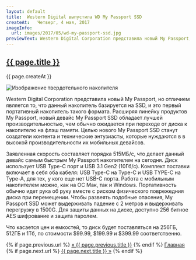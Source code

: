```yaml
---
layout: default
title:  Western Digital выпустила WD My Passport SSD
createAt:   Четверг, 4 мая, 2017
imageInfo:
  url: images/2017/05/wd-my-passport-ssd.jpg
previewText: Western Digital Corporation представила новый My Passport, но отличием является то, что данный накопитель базируется на SSD, и это первый портативный накопитель такого формата. Расширяя линейку продуктов My Passport, новый девайс My Passport SSD обладает лучшей производительностью, чем обычно ожидается при переходе  от диска к накопителю на флэш памяти. Целью нового My Passport SSD станут создатели контента и технические энтузиасты, которые нуждаются в в высокой производительности их мобильных девайсов.
---
```


<h2 class="news-title"><a href="{{ site.github.url }}{{ page.url }}">{{ page.title }}</a></h2>
<p class="news-date">{{ page.createAt }}</p>
<div class="news-image-preview-container">
  <img class="news-image-preview" src="{{ page.imageInfo.url }}" alt="Изображение твердотельного накопителя">
</div>

<div class="news-text">

  Western Digital Corporation представила новый My Passport, но отличием является то, что данный накопитель базируется на SSD, и это первый портативный накопитель такого формата. Расширяя линейку продуктов My Passport, новый девайс My Passport SSD обладает лучшей производительностью, чем обычно ожидается при переходе  от диска к накопителю на флэш памяти. Целью нового My Passport SSD станут создатели контента и технические энтузиасты, которые нуждаются в в высокой производительности их мобильных девайсов.

  Заявленная скорость составляет порядка 515МБ/с, что делает данный девайс самым быстрым My Passport накопителем на сегодня. Диск использует USB Type-C порт и USB 3.1 Gen2 (10Гб/c). Комплект поставки включает в себя оба кабеля: USB Type-C на Type-C и USB TYPE-C на Type-A, для тех, у кого еще нет USB-C порта. Работа с мобильным накопителем можно, как на ОС Мак, так и Windows. Портативность обычно идет рука об руку вместе с риском физического поврежедния диска при перемещении. Чтобы развеять подобные опасения, My Passport SSD может выдерживать падение с 2 метров и выдерживать перегрузку в 1500G. Для защиты данных на диске, доступно 256 битное AES шифрование и защита паролем.

  Что касается цен и емкостей, то диск будет поставляться на 256ГБ, 512ГБ и 1Тб, по стоимости $99.99, $199.99 и $399.99 соответственно.

</div>

<div class="bottom-links">
  {% if page.previous.url %}
    <a href="{{ site.github.url }}{{ page.previous.url }}">&laquo; {{ page.previous.title }}</a>
  {% endif %}
  <a href="{{ site.github.url }}">Главная</a>
  {% if page.next.url %}
    <a href="{{ site.github.url }}{{ page.next.url }}">{{ page.next.title }} &raquo;</a>
  {% endif %}
</div>
